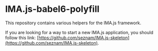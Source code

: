 # IMA.js-babel6-polyfill

This repository contains various helpers for the IMA.js framework.

If you are looking for a way to start a new IMA.js application, you should
follow this link:
[https://github.com/seznam/IMA.js-skeleton](https://github.com/seznam/IMA.js-skeleton).